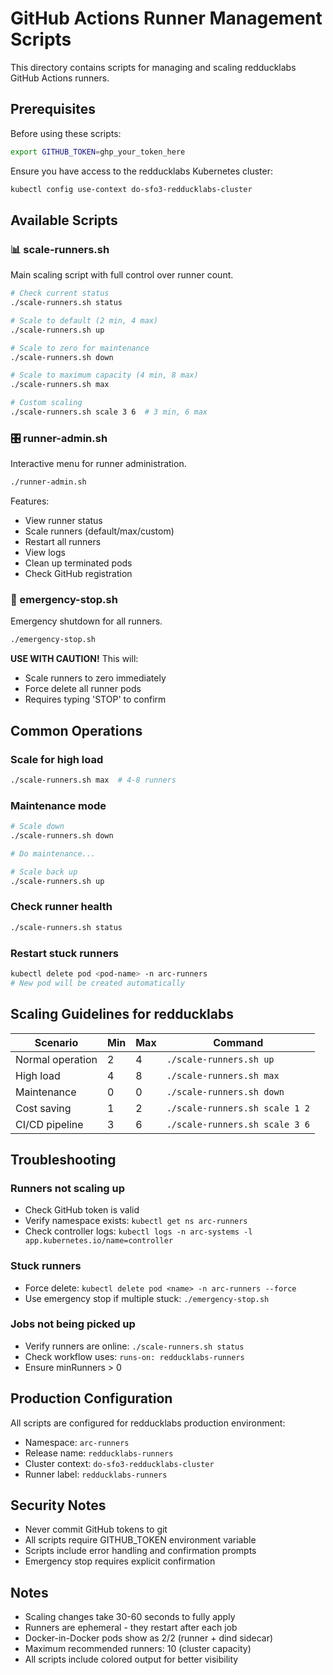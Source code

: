 # GitHub Actions Runner Management Scripts

This directory contains scripts for managing and scaling redducklabs GitHub Actions runners.

## Prerequisites

Before using these scripts:
```bash
export GITHUB_TOKEN=ghp_your_token_here
```

Ensure you have access to the redducklabs Kubernetes cluster:
```bash
kubectl config use-context do-sfo3-redducklabs-cluster
```

## Available Scripts

### 📊 scale-runners.sh
Main scaling script with full control over runner count.

```bash
# Check current status
./scale-runners.sh status

# Scale to default (2 min, 4 max)
./scale-runners.sh up

# Scale to zero for maintenance
./scale-runners.sh down

# Scale to maximum capacity (4 min, 8 max)
./scale-runners.sh max

# Custom scaling
./scale-runners.sh scale 3 6  # 3 min, 6 max
```

### 🎛️ runner-admin.sh
Interactive menu for runner administration.

```bash
./runner-admin.sh
```

Features:
- View runner status
- Scale runners (default/max/custom)
- Restart all runners
- View logs
- Clean up terminated pods
- Check GitHub registration

### 🚨 emergency-stop.sh
Emergency shutdown for all runners.

```bash
./emergency-stop.sh
```

**USE WITH CAUTION!** This will:
- Scale runners to zero immediately
- Force delete all runner pods
- Requires typing 'STOP' to confirm

## Common Operations

### Scale for high load
```bash
./scale-runners.sh max  # 4-8 runners
```

### Maintenance mode
```bash
# Scale down
./scale-runners.sh down

# Do maintenance...

# Scale back up
./scale-runners.sh up
```

### Check runner health
```bash
./scale-runners.sh status
```

### Restart stuck runners
```bash
kubectl delete pod <pod-name> -n arc-runners
# New pod will be created automatically
```

## Scaling Guidelines for redducklabs

| Scenario | Min | Max | Command |
|----------|-----|-----|---------|
| Normal operation | 2 | 4 | `./scale-runners.sh up` |
| High load | 4 | 8 | `./scale-runners.sh max` |
| Maintenance | 0 | 0 | `./scale-runners.sh down` |
| Cost saving | 1 | 2 | `./scale-runners.sh scale 1 2` |
| CI/CD pipeline | 3 | 6 | `./scale-runners.sh scale 3 6` |

## Troubleshooting

### Runners not scaling up
- Check GitHub token is valid
- Verify namespace exists: `kubectl get ns arc-runners`
- Check controller logs: `kubectl logs -n arc-systems -l app.kubernetes.io/name=controller`

### Stuck runners
- Force delete: `kubectl delete pod <name> -n arc-runners --force`
- Use emergency stop if multiple stuck: `./emergency-stop.sh`

### Jobs not being picked up
- Verify runners are online: `./scale-runners.sh status`
- Check workflow uses: `runs-on: redducklabs-runners`
- Ensure minRunners > 0

## Production Configuration

All scripts are configured for redducklabs production environment:
- Namespace: `arc-runners`
- Release name: `redducklabs-runners`
- Cluster context: `do-sfo3-redducklabs-cluster`
- Runner label: `redducklabs-runners`

## Security Notes

- Never commit GitHub tokens to git
- All scripts require GITHUB_TOKEN environment variable
- Scripts include error handling and confirmation prompts
- Emergency stop requires explicit confirmation

## Notes

- Scaling changes take 30-60 seconds to fully apply
- Runners are ephemeral - they restart after each job
- Docker-in-Docker pods show as 2/2 (runner + dind sidecar)
- Maximum recommended runners: 10 (cluster capacity)
- All scripts include colored output for better visibility